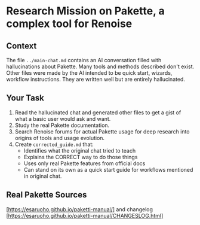 # Research Mission on Pakette, a complex tool for Renoise

## Context
The file `../main-chat.md` contains an AI conversation filled with hallucinations about Pakette. Many tools and methods described don't exist. Other files were made by the AI intended to be quick start, wizards, workflow instructions. They are written well but are entirely hallucinated.

## Your Task
1. Read the hallucinated chat and generated other files to get a gist of what a basic user would ask and want.
2. Study the real Pakette documentation.
3. Search Renoise forums for actual Pakette usage for deep research into origins of tools and usage evolution.
4. Create `corrected_guide.md` that:
   - Identifies what the original chat tried to teach
   - Explains the CORRECT way to do those things
   - Uses only real Pakette features from official docs
   - Can stand on its own as a quick start guide for workflows mentioned in original chat.

## Real Pakette Sources
[https://esaruoho.github.io/paketti-manual/] and changelog [https://esaruoho.github.io/paketti-manual/CHANGESLOG.html] 
